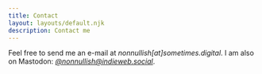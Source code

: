 ```yaml
---
title: Contact
layout: layouts/default.njk
description: Contact me
---
```


Feel free to send me an e-mail at *nonnullish[at]sometimes.digital*.
I am also on Mastodon: *[@nonnullish@indieweb.social](https://elk.zone/indieweb.social/@nonnullish)*.